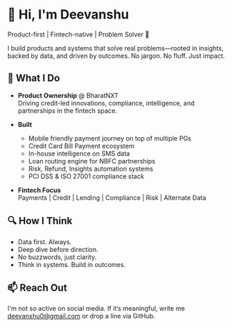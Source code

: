 # 👋 Hi, I'm Deevanshu

Product-first | Fintech-native | Problem Solver 🦈

I build products and systems that solve real problems—rooted in insights, backed by data, and driven by outcomes. No jargon. No fluff. Just impact.

## 💼 What I Do

- **Product Ownership** @ BharatNXT  
  Driving credit-led innovations, compliance, intelligence, and partnerships in the fintech space.

- **Built**
  - Mobile friendly payment journey on top of multiple PGs
  - Credit Card Bill Payment ecosystem  
  - In-house intelligence on SMS data  
  - Loan routing engine for NBFC partnerships  
  - Risk, Refund, Insights automation systems  
  - PCI DSS & ISO 27001 compliance stack

- **Fintech Focus**  
  Payments | Credit | Lending | Compliance | Risk | Alternate Data

## 🔍 How I Think

- Data first. Always.
- Deep dive before direction.
- No buzzwords, just clarity.
- Think in systems. Build in outcomes.

## 📫 Reach Out

I'm not so active on social media. If it’s meaningful, write me [deevanshu0@gmail.com](mailto:deevanshu0@gmail.com) or drop a line via GitHub.